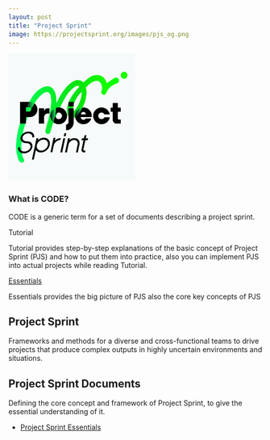 ```yaml
---
layout: post
title: "Project Sprint"
image: https://projectsprint.org/images/pjs_og.png
---
```


<img alt="Project Sprint" src="../images/pjs_logo.png" width="50%" />

### What is CODE?

CODE is a generic term for a set of documents describing a project sprint.

Tutorial

Tutorial provides step-by-step explanations of the basic concept of Project Sprint (PJS) and how to put them into practice, also you can implement PJS into actual projects while reading Tutorial.

[Essentials](essentials/index.md)

Essentials provides the big picture of PJS also the core key concepts of PJS


## Project Sprint

Frameworks and methods for a diverse and cross-functional teams to drive projects that produce complex outputs in highly uncertain environments and situations.

## Project Sprint Documents

Defining the core concept and framework of Project Sprint, to give the essential understanding of it.

* [Project Sprint Essentials](essentials/index.md)
